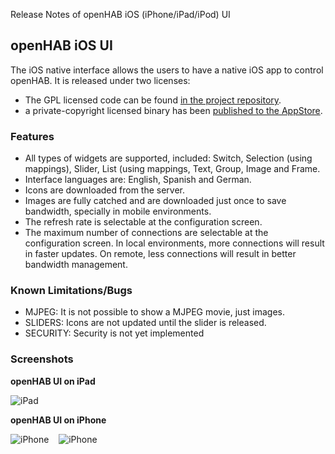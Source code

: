 Release Notes of openHAB iOS (iPhone/iPad/iPod) UI

## openHAB iOS UI

The iOS native interface allows the users to have a native iOS app to control openHAB. It is released under two licenses: 
- The GPL licensed code can be found [in the project repository](http://code.google.com/p/openhab/source/browse/?repo=ios).
- a private-copyright licensed binary has been [published to the AppStore](http://itunes.apple.com/us/app/openhab/id492054521?mt=8).

### Features

- All types of widgets are supported, included: Switch, Selection (using mappings), Slider,  List (using mappings,  Text,  Group, Image and Frame.
- Interface languages are: English, Spanish and German.
- Icons are downloaded from the server.
- Images are fully catched and are downloaded just once to save bandwidth, specially in mobile environments.
- The refresh rate is selectable at the configuration screen.
- The maximum number of connections are selectable at the configuration screen. In local environments,  more connections will result in faster updates. On remote, less connections will result in better bandwidth  management.

### Known Limitations/Bugs

- MJPEG: It is not possible to show a MJPEG movie, just images.
- SLIDERS: Icons are not updated until the slider is released.
- SECURITY: Security is not yet implemented

### Screenshots
**openHAB UI on iPad**

![](http://wiki.openhab.googlecode.com/hg/images/screenshots/iOS_iPad2.png "iPad")

**openHAB UI on iPhone**

![](http://wiki.openhab.googlecode.com/hg/images/screenshots/iOS_iPhone.png "iPhone") &nbsp;&nbsp;
![](http://wiki.openhab.googlecode.com/hg/images/screenshots/iOS_iPhone2.png "iPhone")
